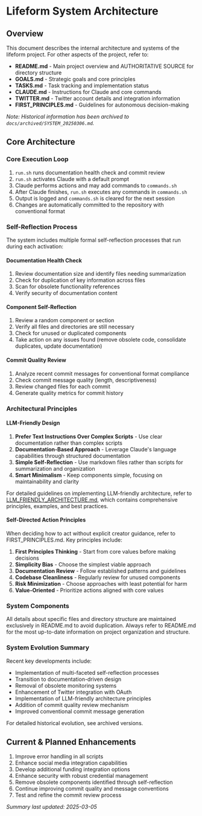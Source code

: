 # Lifeform System Architecture

## Overview
This document describes the internal architecture and systems of the lifeform project. For other aspects of the project, refer to:

- **README.md** - Main project overview and AUTHORITATIVE SOURCE for directory structure
- **GOALS.md** - Strategic goals and core principles
- **TASKS.md** - Task tracking and implementation status
- **CLAUDE.md** - Instructions for Claude and core commands
- **TWITTER.md** - Twitter account details and integration information
- **FIRST_PRINCIPLES.md** - Guidelines for autonomous decision-making

*Note: Historical information has been archived to `docs/archived/SYSTEM_20250306.md`.*

## Core Architecture

### Core Execution Loop
1. `run.sh` runs documentation health check and commit review
2. `run.sh` activates Claude with a default prompt
3. Claude performs actions and may add commands to `commands.sh`
4. After Claude finishes, `run.sh` executes any commands in `commands.sh`
5. Output is logged and `commands.sh` is cleared for the next session
6. Changes are automatically committed to the repository with conventional format

### Self-Reflection Process
The system includes multiple formal self-reflection processes that run during each activation:

#### Documentation Health Check
1. Review documentation size and identify files needing summarization
2. Check for duplication of key information across files
3. Scan for obsolete functionality references
4. Verify security of documentation content

#### Component Self-Reflection
1. Review a random component or section
2. Verify all files and directories are still necessary
3. Check for unused or duplicated components
4. Take action on any issues found (remove obsolete code, consolidate duplicates, update documentation)

#### Commit Quality Review
1. Analyze recent commit messages for conventional format compliance
2. Check commit message quality (length, descriptiveness)
3. Review changed files for each commit
4. Generate quality metrics for commit history

### Architectural Principles

#### LLM-Friendly Design
1. **Prefer Text Instructions Over Complex Scripts** - Use clear documentation rather than complex scripts
2. **Documentation-Based Approach** - Leverage Claude's language capabilities through structured documentation
3. **Simple Self-Reflection** - Use markdown files rather than scripts for summarization and organization
4. **Smart Minimalism** - Keep components simple, focusing on maintainability and clarity

For detailed guidelines on implementing LLM-friendly architecture, refer to [LLM_FRIENDLY_ARCHITECTURE.md](LLM_FRIENDLY_ARCHITECTURE.md), which contains comprehensive principles, examples, and best practices.

#### Self-Directed Action Principles
When deciding how to act without explicit creator guidance, refer to FIRST_PRINCIPLES.md. Key principles include:
1. **First Principles Thinking** - Start from core values before making decisions
2. **Simplicity Bias** - Choose the simplest viable approach
3. **Documentation Review** - Follow established patterns and guidelines
4. **Codebase Cleanliness** - Regularly review for unused components
5. **Risk Minimization** - Choose approaches with least potential for harm
6. **Value-Oriented** - Prioritize actions aligned with core values

### System Components
All details about specific files and directory structure are maintained exclusively in README.md to avoid duplication. Always refer to README.md for the most up-to-date information on project organization and structure.

### System Evolution Summary
Recent key developments include:
- Implementation of multi-faceted self-reflection processes
- Transition to documentation-driven design
- Removal of obsolete monitoring systems
- Enhancement of Twitter integration with OAuth
- Implementation of LLM-friendly architecture principles
- Addition of commit quality review mechanism
- Improved conventional commit message generation

For detailed historical evolution, see archived versions.

## Current & Planned Enhancements
1. Improve error handling in all scripts
2. Enhance social media integration capabilities
3. Develop additional funding integration options
4. Enhance security with robust credential management
5. Remove obsolete components identified through self-reflection
6. Continue improving commit quality and message conventions
7. Test and refine the commit review process

*Summary last updated: 2025-03-05*